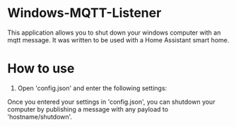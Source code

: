 # Windows-MQTT-Listener
This application allows you to shut down your windows computer with an mqtt message.
It was written to be used with a Home Assistant smart home.

# How to use
1. Open 'config.json' and enter the following settings:

Once you entered your settings in 'config.json', you can shutdown your computer by publishing a message with any payload to 'hostname/shutdown'.

